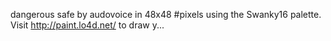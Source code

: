 dangerous safe by audovoice in 48x48 #pixels using the Swanky16 palette. Visit http://paint.lo4d.net/ to draw y... 